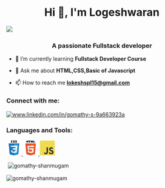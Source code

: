 <h1 align="center" >Hi 👋, I'm Logeshwaran</h1>
<img src = "https://export-download.canva.com/dDMvc/DAF77YdDMvc/2/0/0001-7835555185393738554.png?X-Amz-Algorithm=AWS4-HMAC-SHA256&X-Amz-Credential=AKIAJHKNGJLC2J7OGJ6Q%2F20240204%2Fus-east-1%2Fs3%2Faws4_request&X-Amz-Date=20240204T220640Z&X-Amz-Expires=61258&X-Amz-Signature=103840ccac6886151511415df0a055039990b09948657e6ee45ff2e68208e1c4&X-Amz-SignedHeaders=host&response-content-disposition=attachment%3B%20filename%2A%3DUTF-8%27%27Black%2520Minimalist%2520Motivation%2520Quote%2520LinkedIn%2520Banner.png&response-expires=Mon%2C%2005%20Feb%202024%2015%3A07%3A38%20GMT">
<h3 align="center"><b>A passionate Fullstack developer</b></h3>

- 🌱 I’m currently learning **Fullstack Developer Course**

- 💬 Ask me about **HTML,CSS,Basic of Javascript**

- 📫 How to reach me **lokeshspl15@gmail.com**

<h3 align="left">Connect with me:</h3>
<p align="left">
<a href="https://linkedin.com/in/www.linkedin.com/in/gomathy-s-9a663923a" target="blank"><img align="center" src="https://raw.githubusercontent.com/rahuldkjain/github-profile-readme-generator/master/src/images/icons/Social/linked-in-alt.svg" alt="www.linkedin.com/in/gomathy-s-9a663923a" height="30" width="40" /></a>
</p>

<h3 align="left">Languages and Tools:</h3>
<p align="left"> <a href="https://www.w3schools.com/css/" target="_blank" rel="noreferrer"> <img src="https://raw.githubusercontent.com/devicons/devicon/master/icons/css3/css3-original-wordmark.svg" alt="css3" width="40" height="40"/> </a> <a href="https://www.w3.org/html/" target="_blank" rel="noreferrer"> <img src="https://raw.githubusercontent.com/devicons/devicon/master/icons/html5/html5-original-wordmark.svg" alt="html5" width="40" height="40"/> </a> <a href="https://developer.mozilla.org/en-US/docs/Web/JavaScript" target="_blank" rel="noreferrer"> <img src="https://raw.githubusercontent.com/devicons/devicon/master/icons/javascript/javascript-original.svg" alt="javascript" width="40" height="40"/> </a> </p>

<p>&nbsp;<img align="center" src="https://github-readme-stats.vercel.app/api?username=gomathy-shanmugam&show_icons=true&locale=en" alt="gomathy-shanmugam" /></p>

<p><img align="center" src="https://github-readme-streak-stats.herokuapp.com/?user=gomathy-shanmugam&" alt="gomathy-shanmugam" /></p>

